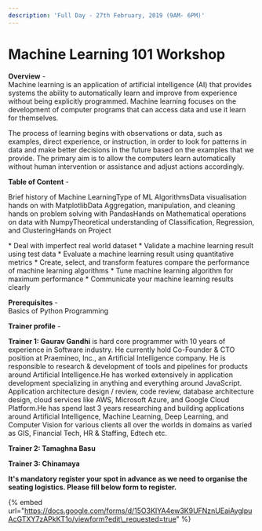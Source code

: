 ```yaml
---
description: 'Full Day - 27th February, 2019 (9AM- 6PM)'
---
```


# Machine Learning 101 Workshop

**Overview** -  
Machine learning is an application of artificial intelligence \(AI\) that provides systems the ability to automatically learn and improve from experience without being explicitly programmed. Machine learning focuses on the development of computer programs that can access data and use it learn for themselves.             

The process of learning begins with observations or data, such as examples, direct experience, or instruction, in order to look for patterns in data and make better decisions in the future based on the examples that we provide. The primary aim is to allow the computers learn automatically without human intervention or assistance and adjust actions accordingly.  
  
**Table of Content** -   
  
Brief history of Machine LearningType of ML AlgorithmsData visualisation hands on with MatplotlibData Aggregation, manipulation, and cleaning hands on problem solving with PandasHands on Mathematical operations on data with NumpyTheoretical understanding of Classification, Regression, and ClusteringHands on Project          

 \* Deal with imperfect real world dataset           \* Validate a machine learning result using test data           \* Evaluate a machine learning result using quantitative metrics           \* Create, select, and transform features compare the performance of machine learning algorithms           \* Tune machine learning algorithm for maximum performance           \* Communicate your machine learning results clearly   
  
**Prerequisites** -  
Basics of Python Programming  
  
**Trainer profile** - 

**Trainer 1: Gaurav Gandhi** is hard core programmer with 10 years of experience in Software industry. He currently hold Co-Founder & CTO position at Praemineo, Inc., an Artificial Intelligence company. He is responsible to research & development of tools and pipelines for products around Artificial Intelligence.He has worked extensively in application development specializing in anything and everything around JavaScript. Application architecture design / review, code review, database architecture design, cloud services like AWS, Microsoft Azure, and Google Cloud Platform.He has spend last 3 years researching and building applications around Artificial Intelligence, Machine Learning, Deep Learning, and Computer Vision for various clients all over the worlds in domains as varied as GIS, Financial Tech, HR & Staffing, Edtech etc.  


**Trainer 2: Tamaghna Basu**

**Trainer 3: Chinamaya**

**It's mandatory register your spot in advance as we need to organise the seating logistics. Please fill below form to register.**

{% embed url="https://docs.google.com/forms/d/15O3KIYA4ew3K9UFNznUEaiAyglpuAcGTXY7zAPkKT1o/viewform?edit\_requested=true" %}

